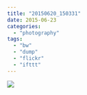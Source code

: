 ```yaml
---
title: "20150620_150331"
date: 2015-06-23
categories: 
  - "photography"
tags: 
  - "bw"
  - "dump"
  - "flickr"
  - "ifttt"
---
```


![](https://farm1.staticflickr.com/494/18453305504_bfbb680e67_b.jpg)
